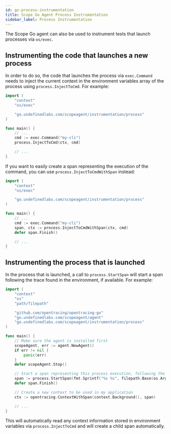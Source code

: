 ```yaml
---
id: go-process-instrumentation
title: Scope Go Agent Process Instrumentation
sidebar_label: Process Instrumentation
---
```



The Scope Go agent can also be used to instrument tests that launch processes via `os/exec`.


## Instrumenting the code that launches a new process

In order to do so, the code that launches the process via `exec.Command` needs to inject the current context in the
environment variables array of the process using `process.InjectToCmd`. For example:

```go
import (
    "context"
    "os/exec"

    "go.undefinedlabs.com/scopeagent/instrumentation/process"
)

func main() {
    // ...
    cmd := exec.Command("my-cli")
    process.InjectToCmd(ctx, cmd)

    // ...
}
```

If you want to easily create a span representing the execution of the command, you can use `process.InjectToCmdWithSpan` instead:

```go
import (
    "context"
    "os/exec"

    "go.undefinedlabs.com/scopeagent/instrumentation/process"
)

func main() {
    // ...
    cmd := exec.Command("my-cli")
    span, ctx := process.InjectToCmdWithSpan(ctx, cmd)
    defer span.Finish()

    // ...
}
```


## Instrumenting the process that is launched

In the process that is launched, a call to `process.StartSpan` will start a span following the trace found in the environment, if available.
For example:

```go
import (
    "context"
    "os"
    "path/filepath"

    "github.com/opentracing/opentracing-go"
    "go.undefinedlabs.com/scopeagent/agent"
    "go.undefinedlabs.com/scopeagent/instrumentation/process"
)

func main() {
    // Make sure the agent is installed first
    scopeAgent, err := agent.NewAgent()
    if err != nil {
        panic(err)
    }
    defer scopeAgent.Stop()

    // Start a span representing this process execution, following the trace found in the environment (if available)
    span := process.StartSpan(fmt.Sprintf("%s %s", filepath.Base(os.Args[0]), strings.Join(os.Args[1:], " ")))
    defer span.Finish()

    // Create a new context to be used in my application
    ctx := opentracing.ContextWithSpan(context.Background(), span)

    // ...
}
```

This will automatically read any context information stored in environment variables via `process.InjectToCmd` and
will create a child span automatically.
